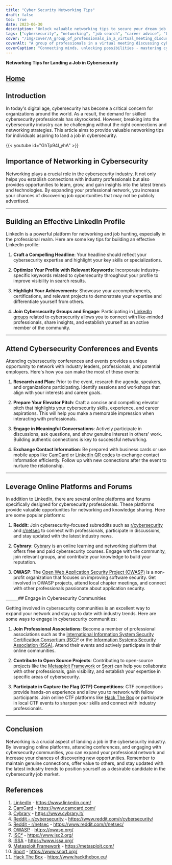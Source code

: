 ```yaml
---
title: "Cyber Security Networking Tips"
draft: false
toc: true
date: 2023-06-30
description: "Unlock valuable networking tips to secure your dream job in cybersecurity, connecting with professionals and discovering hidden opportunities."
tags: ["cybersecurity", "networking", "job search", "career advice", "LinkedIn", "conferences", "online platforms", "cybersecurity communities", "professional associations", "open source projects", "CTF competitions", "industry insights", "cybersecurity trends", "skills development", "professional network expansion", "job opportunities", "certifications", "elevator pitch", "online forums", "industry professionals", "digital age", "networking tips", "landing a job", "cybersecurity job market", "effective LinkedIn profile", "cybersecurity conferences", "online networking platforms", "engaging in communities", "professional networking strategies", "breaking into cybersecurity"]
cover: "/img/cover/A_group_of_professionals_in_a_virtual_meeting_discussing_cy.png"
coverAlt: "A group of professionals in a virtual meeting discussing cybersecurity strategies."
coverCaption: "Connecting minds, unlocking possibilities - mastering cybersecurity networking."
---
```

**Networking Tips for Landing a Job in Cybersecurity**

## [Home](/cyber-security-career-playbook-start/)

## Introduction

In today's digital age, cybersecurity has become a critical concern for organizations around the world. As a result, the demand for skilled cybersecurity professionals has skyrocketed. However, breaking into the cybersecurity industry can be challenging without the right connections and networking strategies. This article aims to provide valuable networking tips for individuals aspiring to land a job in cybersecurity.

{{< youtube id="GhTp94l_yhA" >}}

## Importance of Networking in Cybersecurity

Networking plays a crucial role in the cybersecurity industry. It not only helps you establish connections with industry professionals but also provides opportunities to learn, grow, and gain insights into the latest trends and technologies. By expanding your professional network, you increase your chances of discovering job opportunities that may not be publicly advertised.

______

## Building an Effective LinkedIn Profile

LinkedIn is a powerful platform for networking and job hunting, especially in the professional realm. Here are some key tips for building an effective LinkedIn profile:

1. **Craft a Compelling Headline**: Your headline should reflect your cybersecurity expertise and highlight your key skills or specializations.

2. **Optimize Your Profile with Relevant Keywords**: Incorporate industry-specific keywords related to cybersecurity throughout your profile to improve visibility in search results.

3. **Highlight Your Achievements**: Showcase your accomplishments, certifications, and relevant projects to demonstrate your expertise and differentiate yourself from others.

4. **Join Cybersecurity Groups and Engage**: Participating in [LinkedIn groups](https://www.linkedin.com/) related to cybersecurity allows you to connect with like-minded professionals, share insights, and establish yourself as an active member of the community.

______

## Attend Cybersecurity Conferences and Events

Attending cybersecurity conferences and events provides a unique opportunity to network with industry leaders, professionals, and potential employers. Here's how you can make the most of these events:

1. **Research and Plan**: Prior to the event, research the agenda, speakers, and organizations participating. Identify sessions and workshops that align with your interests and career goals.

2. **Prepare Your Elevator Pitch**: Craft a concise and compelling elevator pitch that highlights your cybersecurity skills, experience, and career aspirations. This will help you make a memorable impression when interacting with professionals.

3. **Engage in Meaningful Conversations**: Actively participate in discussions, ask questions, and show genuine interest in others' work. Building authentic connections is key to successful networking.

4. **Exchange Contact Information**: Be prepared with business cards or use mobile apps like [CamCard](https://www.camcard.com/) or [LinkedIn QR codes](https://www.linkedin.com/) to exchange contact information efficiently. Follow up with new connections after the event to nurture the relationship.

______

## Leverage Online Platforms and Forums

In addition to LinkedIn, there are several online platforms and forums specifically designed for cybersecurity professionals. These platforms provide valuable opportunities for networking and knowledge sharing. Here are some popular platforms:

1. **Reddit**: Join cybersecurity-focused subreddits such as [r/cybersecurity](https://www.reddit.com/r/cybersecurity/) and [r/netsec](https://www.reddit.com/r/netsec/) to connect with professionals, participate in discussions, and stay updated with the latest industry news.

2. **Cybrary**: [Cybrary](https://www.cybrary.it/) is an online learning and networking platform that offers free and paid cybersecurity courses. Engage with the community, join relevant groups, and contribute your knowledge to build your reputation.

3. **OWASP**: The [Open Web Application Security Project (OWASP)](https://owasp.org/) is a non-profit organization that focuses on improving software security. Get involved in OWASP projects, attend local chapter meetings, and connect with other professionals passionate about application security.

______## Engage in Cybersecurity Communities

Getting involved in cybersecurity communities is an excellent way to expand your network and stay up to date with industry trends. Here are some ways to engage in cybersecurity communities:

1. **Join Professional Associations**: Become a member of professional associations such as the [International Information System Security Certification Consortium (ISC)²](https://www.isc2.org/) or the [Information Systems Security Association (ISSA)](https://www.issa.org/). Attend their events and actively participate in their online communities.

2. **Contribute to Open Source Projects**: Contributing to open-source projects like the [Metasploit Framework](https://metasploit.com/) or [Snort](https://www.snort.org/) can help you collaborate with other professionals, gain visibility, and establish your expertise in specific areas of cybersecurity.

3. **Participate in Capture the Flag (CTF) Competitions**: CTF competitions provide hands-on experience and allow you to network with fellow participants. Join online CTF platforms like [Hack The Box](https://www.hackthebox.eu/) or participate in local CTF events to sharpen your skills and connect with industry professionals.

______

## Conclusion

Networking is a crucial aspect of landing a job in the cybersecurity industry. By leveraging online platforms, attending conferences, and engaging with cybersecurity communities, you can expand your professional network and increase your chances of discovering new opportunities. Remember to maintain genuine connections, offer value to others, and stay updated with the latest industry trends to position yourself as a desirable candidate in the cybersecurity job market.

## References

1. [LinkedIn](https://www.linkedin.com/) - https://www.linkedin.com/
2. [CamCard](https://www.camcard.com/) - https://www.camcard.com/
3. [Cybrary](https://www.cybrary.it/) - https://www.cybrary.it/
4. [Reddit - r/cybersecurity](https://www.reddit.com/r/cybersecurity/) - https://www.reddit.com/r/cybersecurity/
5. [Reddit - r/netsec](https://www.reddit.com/r/netsec/) - https://www.reddit.com/r/netsec/
6. [OWASP](https://owasp.org/) - https://owasp.org/
7. [ISC²](https://www.isc2.org/) - https://www.isc2.org/
8. [ISSA](https://www.issa.org/) - https://www.issa.org/
9. [Metasploit Framework](https://metasploit.com/) - https://metasploit.com/
10. [Snort](https://www.snort.org/) - https://www.snort.org/
11. [Hack The Box](https://www.hackthebox.eu/) - https://www.hackthebox.eu/
